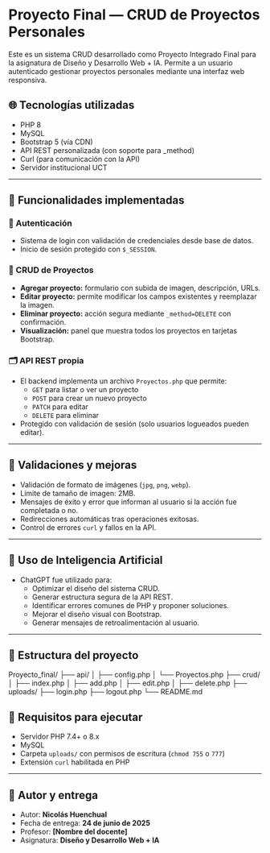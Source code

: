 
# Proyecto Final — CRUD de Proyectos Personales

Este es un sistema CRUD desarrollado como Proyecto Integrado Final para la asignatura de Diseño y Desarrollo Web + IA. Permite a un usuario autenticado gestionar proyectos personales mediante una interfaz web responsiva.

## 🌐 Tecnologías utilizadas

- PHP 8
- MySQL
- Bootstrap 5 (vía CDN)
- API REST personalizada (con soporte para _method)
- Curl (para comunicación con la API)
- Servidor institucional UCT

---

## 🧩 Funcionalidades implementadas

### 🔐 Autenticación
- Sistema de login con validación de credenciales desde base de datos.
- Inicio de sesión protegido con `$_SESSION`.

### 📄 CRUD de Proyectos
- **Agregar proyecto:** formulario con subida de imagen, descripción, URLs.
- **Editar proyecto:** permite modificar los campos existentes y reemplazar la imagen.
- **Eliminar proyecto:** acción segura mediante `_method=DELETE` con confirmación.
- **Visualización:** panel que muestra todos los proyectos en tarjetas Bootstrap.

### 🗂️ API REST propia
- El backend implementa un archivo `Proyectos.php` que permite:
  - `GET` para listar o ver un proyecto
  - `POST` para crear un nuevo proyecto
  - `PATCH` para editar
  - `DELETE` para eliminar
- Protegido con validación de sesión (solo usuarios logueados pueden editar).

---

## 🧪 Validaciones y mejoras

- Validación de formato de imágenes (`jpg`, `png`, `webp`).
- Límite de tamaño de imagen: 2MB.
- Mensajes de éxito y error que informan al usuario si la acción fue completada o no.
- Redirecciones automáticas tras operaciones exitosas.
- Control de errores `curl` y fallos en la API.

---

## 🤖 Uso de Inteligencia Artificial

- ChatGPT fue utilizado para:
  - Optimizar el diseño del sistema CRUD.
  - Generar estructura segura de la API REST.
  - Identificar errores comunes de PHP y proponer soluciones.
  - Mejorar el diseño visual con Bootstrap.
  - Generar mensajes de retroalimentación al usuario.

---

## 📁 Estructura del proyecto

Proyecto_final/
├── api/
│ ├── config.php
│ └── Proyectos.php
├── crud/
│ ├── index.php
│ ├── add.php
│ ├── edit.php
│ ├── delete.php
├── uploads/
├── login.php
├── logout.php
└── README.md

## 📌 Requisitos para ejecutar

- Servidor PHP 7.4+ o 8.x
- MySQL
- Carpeta `uploads/` con permisos de escritura (`chmod 755` o `777`)
- Extensión `curl` habilitada en PHP

---

## 📅 Autor y entrega

- Autor: **Nicolás Huenchual**
- Fecha de entrega: **24 de junio de 2025**
- Profesor: **[Nombre del docente]**
- Asignatura: **Diseño y Desarrollo Web + IA**